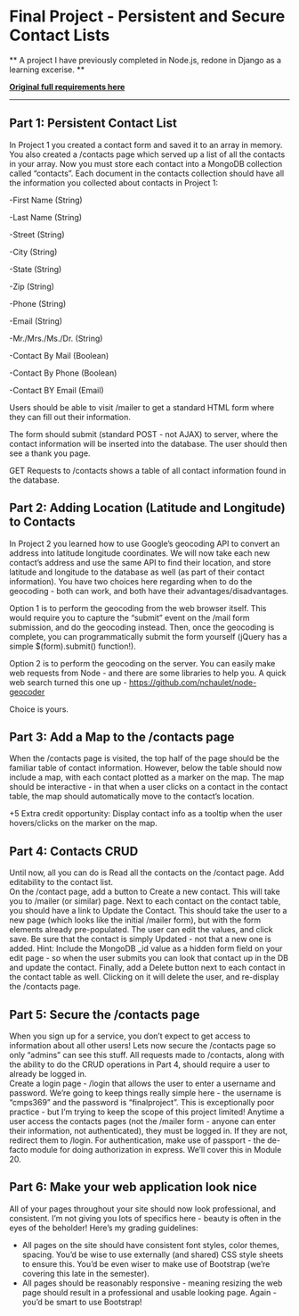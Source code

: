 # Final Project - Persistent and Secure Contact Lists
** A project I have previously completed in Node.js, redone in Django as a learning excerise. **

[**Original full requirements here**](https://docs.google.com/document/d/1lfnxI3C_44m9MwZaBxAtfBb9w6jciJvoIsSQw40mXvg/pub)

* * *

## Part 1:   Persistent Contact List

In Project 1 you created a contact form and saved it to an array in memory.  You also created a /contacts page which served up a list of all the contacts in your array.  Now you must store each contact into a MongoDB collection called “contacts”.  Each document in the contacts collection should have all the information you collected about contacts in Project 1:

-First Name                 (String)

-Last Name                 (String)

-Street                         (String)

-City                         (String)

-State                         (String)

-Zip                         (String)

-Phone                         (String)

-Email                         (String)

-Mr./Mrs./Ms./Dr.         (String)

-Contact By Mail        (Boolean)

-Contact By Phone        (Boolean)

-Contact BY Email         (Email)

Users should be able to visit /mailer to get a standard HTML form where they can fill out their information.

The form should submit (standard POST - not AJAX) to server, where the contact information will be inserted into the database.  The user should then see a thank you page.

GET Requests to /contacts shows a table of all contact information found in the database.

## Part 2:        Adding Location (Latitude and Longitude) to Contacts  

In Project 2 you learned how to use Google’s geocoding API to convert an address into latitude longitude coordinates.  We will now take each new contact’s address and use the same API to find their location, and store latitude and longitude to the database as well (as part of their contact information).
You have two choices here regarding when to do the geocoding - both can work, and both have their advantages/disadvantages.  

Option 1 is to perform the geocoding from the web browser itself.  This would require you to capture the “submit” event on the /mail form submission, and do the geocoding instead.  Then, once the geocoding is complete, you can programmatically submit the form yourself (jQuery has a simple $(form).submit() function!).

Option 2 is to perform the geocoding on the server.  You can easily make web requests from Node - and there are some libraries to help you.  A quick web search turned this one up - https://github.com/nchaulet/node-geocoder

Choice is yours.

## Part 3:  Add a Map to the /contacts page  

When the /contacts page is visited, the top half of the page should be the familiar table of contact information.  However, below the table should now include a map, with each contact plotted as a marker on the map.  The map should be interactive - in that when a user clicks on a contact in the contact table, the map should automatically move to the contact’s location.

+5 Extra credit opportunity:  Display contact info as a tooltip when the user hovers/clicks on the marker on the map.

## Part 4:  Contacts CRUD        

Until now, all you can do is Read all the contacts on the /contact page.  Add editability to the contact list.  
On the /contact page, add a button to Create a new contact.  This will take you to /mailer (or similar) page.
Next to each contact on the contact table, you should have a link to Update the Contact.  This should take the user to a new page (which looks like the initial /mailer form), but with the form elements already pre-populated. The user can edit the values, and click save.  Be sure that the contact is simply Updated - not that a new one is added.
Hint:  Include the MongoDB _id value as a hidden form field on your edit page - so when the user submits you can look that contact up in the DB and update the contact.
Finally, add a Delete button next to each contact in the contact table as well.    Clicking on it will delete the user, and re-display the /contacts page.

## Part 5:  Secure the /contacts page  

When you sign up for a service, you don’t expect to get access to information about all other users!  Lets now secure the /contacts page so only “admins” can see this stuff.  All requests made to /contacts, along with the ability to do the CRUD operations in Part 4, should require a user to already be logged in.  
Create a login page - /login that allows the user to enter a username and password.  We’re going to keep things really simple here - the username is “cmps369” and the password is “finalproject”.  This is exceptionally poor practice - but I’m trying to keep the scope of this project limited!
Anytime a user access the contacts pages (not the /mailer form - anyone can enter their information, not authenticated), they must be logged in.  If they are not, redirect them to /login.
For authentication, make use of passport - the de-facto module for doing authorization in express.  We’ll cover this in Module 20.

## Part 6:  Make your web application look nice

All of your pages throughout your site should now look professional, and consistent.  I’m not giving you lots of specifics here - beauty is often in the eyes of the beholder!  Here’s my grading guidelines:

- All pages on the site should have consistent font styles, color themes, spacing.  You’d be wise to use externally (and shared) CSS style sheets to ensure this.  You’d be even wiser to make use of Bootstrap (we’re covering this late in the semester).
- All pages should be reasonably responsive - meaning resizing the web page should result in a professional and usable looking page.  Again - you’d be smart to use Bootstrap!